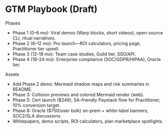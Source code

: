 # GTM Playbook (Draft)

Phases
- Phase 1 (0–6 mo): Viral demos (Warp blocks, short videos), open-source CLI, ritual narratives.
- Phase 2 (6–12 mo): Pro launch—ROI calculators, pricing page, Practitioner tier upsell.
- Phase 3 (12–18 mo): Team case studies, Guild tier, SSO/API.
- Phase 4 (18–24 mo): Enterprise compliance (SOC/GDPR/HIPAA), Oracle tier.

Assets
- Add Phase 2 demo: Mermaid shadow maps and risk summaries in README.
- Phase 3: Collision previews and colored Mermaid render (web).
- Phase 5: Cert launch ($249), SA-friendly Paystack flow for Practitioner, 10% conversion target.
- Phase 8: Oracle ($750/user bulk) on-prem + white-label banners; SOC2/SLA discussions.
- Whitepapers, demo scripts, ROI calculators, plan marketplace spotlights.
